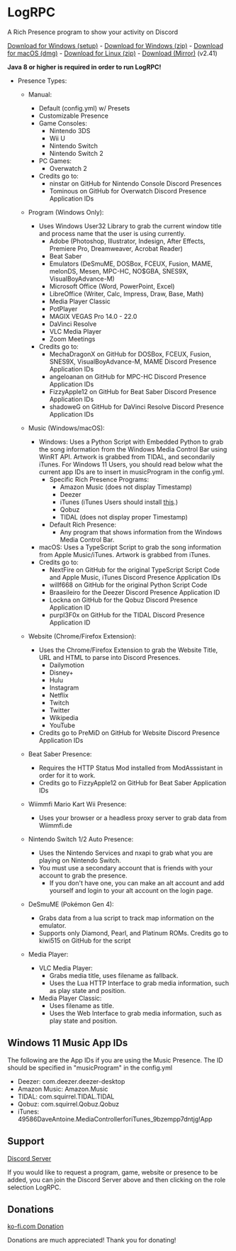 # LogRPC

A Rich Presence program to show your activity on Discord

[Download for Windows (setup)](https://logicism.tv/downloads/LogRPC-setup.exe) - [Download for Windows (zip)](https://logicism.tv/downloads/LogRPC-v2.32-win64.zip) - [Download for macOS (dmg)](https://logicism.tv/downloads/LogRPC-v2.32-mac.dmg) - [Download for Linux (zip)](https://logicism.tv/downloads/LogRPC-v2.32-linux.zip) - [Download (Mirror)](https://mega.nz/folder/EIhkjCIR#Ck5IlMZeEtjVvBYjLNqrRw) (v2.41)

**Java 8 or higher is required in order to run LogRPC!**

* Presence Types:
    * Manual:
      - Default (config.yml) w/ Presets
      - Customizable Presence
      - Game Consoles:
          - Nintendo 3DS
          - Wii U
          - Nintendo Switch
          - Nintendo Switch 2
      - PC Games:
         - Overwatch 2
      * Credits go to: 
         * ninstar on GitHub for Nintendo Console Discord Presences
         * Tominous on GitHub for Overwatch Discord Presence Application IDs
      
    * Program (Windows Only):
      * Uses Windows User32 Library to grab the current window title and process name that the user is using currently.
         - Adobe (Photoshop, Illustrator, Indesign, After Effects, Premiere Pro, Dreamweaver, Acrobat Reader)
         - Beat Saber
         - Emulators (DeSmuME, DOSBox, FCEUX, Fusion, MAME, melonDS, Mesen, MPC-HC, NO$GBA, SNES9X, VisualBoyAdvance-M)
         - Microsoft Office (Word, PowerPoint, Excel)
         - LibreOffice (Writer, Calc, Impress, Draw, Base, Math)
         - Media Player Classic
         - PotPlayer
         - MAGIX VEGAS Pro 14.0 - 22.0
         - DaVinci Resolve
         - VLC Media Player
         - Zoom Meetings
      * Credits go to: 
         * MechaDragonX on GitHub for DOSBox, FCEUX, Fusion, SNES9X, VisualBoyAdvance-M, MAME Discord Presence Application IDs
         * angeloanan on GitHub for MPC-HC Discord Presence Application IDs
         * FizzyApple12 on GitHub for Beat Saber Discord Presence Application IDs
         * shadoweG on GitHub for DaVinci Resolve Discord Presence Application IDs

    * Music (Windows/macOS):
      * Windows: Uses a Python Script with Embedded Python to grab the song information from the Windows Media Control Bar using WinRT API. Artwork is grabbed from TIDAL, and secondarily iTunes. For Windows 11 Users, you should read below what the current app IDs are to insert in musicProgram in the config.yml.
        * Specific Rich Presence Programs:
          - Amazon Music (does not display Timestamp)
          - Deezer
          - iTunes (iTunes Users should install [this](https://apps.microsoft.com/detail/9nq3d21qt8ml?hl=en-US&gl=US).)
          - Qobuz
          - TIDAL (does not display proper Timestamp)
        * Default Rich Presence:
          - Any program that shows information from the Windows Media Control Bar.
      * macOS: Uses a TypeScript Script to grab the song information from Apple Music/iTunes. Artwork is grabbed from iTunes.
      * Credits go to:
         * NextFire on GitHub for the original TypeScript Script Code and Apple Music, iTunes Discord Presence Application IDs
         * willf668 on GitHub for the original Python Script Code
         * Braasileiro for the Deezer Discord Presence Application ID
         * Lockna on GitHub for the Qobuz Discord Presence Application ID
         * purpl3F0x on GitHub for the TIDAL Discord Presence Application ID

    * Website (Chrome/Firefox Extension):
      * Uses the Chrome/Firefox Extension to grab the Website Title, URL and HTML to parse into Discord Presences.
         - Dailymotion
         - Disney+
         - Hulu
         - Instagram
         - Netflix
         - Twitch
         - Twitter
         - Wikipedia
         - YouTube
      * Credits go to PreMiD on GitHub for Website Discord Presence Application IDs

    * Beat Saber Presence:
      * Requires the HTTP Status Mod installed from ModAsssistant in order for it to work.
      * Credits go to FizzyApple12 on GitHub for Beat Saber Application IDs

    * Wiimmfi Mario Kart Wii Presence:
      * Uses your browser or a headless proxy server to grab data from Wiimmfi.de
      
    * Nintendo Switch 1/2 Auto Presence:
      * Uses the Nintendo Services and nxapi to grab what you are playing on Nintendo Switch.
      * You must use a secondary account that is friends with your account to grab the presence.
        * If you don't have one, you can make an alt account and add yourself and login to your alt account on the login page.

    * DeSmuME (Pokémon Gen 4):
      * Grabs data from a lua script to track map information on the emulator.
       * Supports only Diamond, Pearl, and Platinum ROMs. Credits go to kiwi515 on GitHub for the script
    
    * Media Player:
      * VLC Media Player:
        * Grabs media title, uses filename as fallback.
        * Uses the Lua HTTP Interface to grab media information, such as play state and position.
      * Media Player Classic:
        * Uses filename as title.
        * Uses the Web Interface to grab media information, such as play state and position.

## Windows 11 Music App IDs

The following are the App IDs if you are using the Music Presence. The ID should be specified in "musicProgram" in the config.yml

* Deezer: com.deezer.deezer-desktop
* Amazon Music: Amazon.Music
* TIDAL: com.squirrel.TIDAL.TIDAL
* Qobuz: com.squirrel.Qobuz.Qobuz
* iTunes: 49586DaveAntoine.MediaControllerforiTunes_9bzempp7dntjg!App

## Support

[Discord Server](https://discord.gg/nStuNeZsWz)

If you would like to request a program, game, website or presence to be added, you can join the Discord Server above and then clicking on the role selection LogRPC.

## Donations

[ko-fi.com Donation](https://ko-fi.com/Logicism)

Donations are much appreciated! Thank you for donating!
